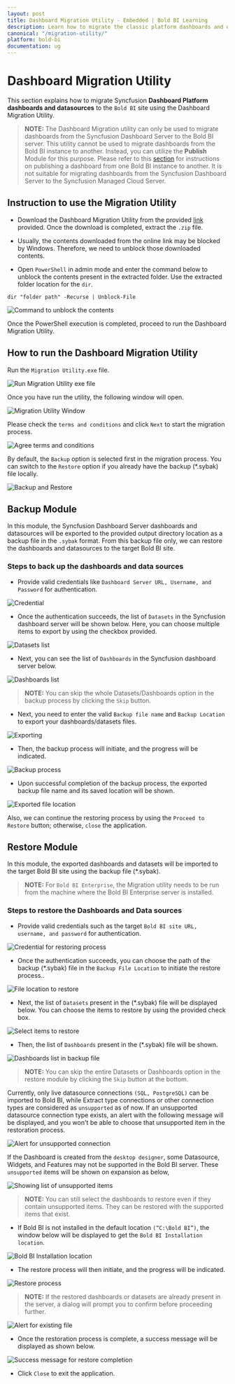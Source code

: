 ```yaml
---
layout: post
title: Dashboard Migration Utility - Embedded | Bold BI Learning
description: Learn how to migrate the classic platform dashboards and data sources into Bold BI Embedded supported formats using migration utility.
canonical: "/migration-utility/"
platform: bold-bi
documentation: ug
---
```


# Dashboard Migration Utility

This section explains how to migrate Syncfusion **Dashboard Platform dashboards and datasources** to the `Bold BI` site using the Dashboard Migration Utility.

> **NOTE:** The Dashboard Migration utility can only be used to migrate dashboards from the Syncfusion Dashboard Server to the Bold BI server. This utility cannot be used to migrate dashboards from the Bold BI instance to another. Instead, you can utilize the **Publish** Module for this purpose. Please refer to this [section](https://help.boldbi.com/working-with-dashboards/publish-dashboard/) for instructions on publishing a dashboard from one Bold BI instance to another. It is not suitable for migrating dashboards from the Syncfusion Dashboard Server to the Syncfusion Managed Cloud Server.

## Instruction to use the Migration Utility

* Download the Dashboard Migration Utility from the provided [link](https://files2.syncfusion.com/Installs/MigrationUtility.zip) provided. Once the download is completed, extract the `.zip` file.

* Usually, the contents downloaded from the online link may be blocked by Windows. Therefore, we need to unblock those downloaded contents.

* Open `PowerShell` in admin mode and enter the command below to unblock the contents present in the extracted folder. Use the extracted folder location for the `dir`.

`dir "folder path" -Recurse | Unblock-File`

![Command to unblock the contents](/static/assets/migration-utility/images/Migration_Utility_command-to-unblock.png)

Once the PowerShell execution is completed, proceed to run the Dashboard Migration Utility.

## How to run the Dashboard Migration Utility

Run the `Migration Utility.exe` file.

![Run Migration Utility exe file](/static/assets/migration-utility/images/Migration_Utility_run-exe.png)

Once you have run the utility, the following window will open.

![Migration Utility Window](/static/assets/migration-utility/images/Migration_Utility_window.png)

Please check the `terms and conditions` and click `Next` to start the migration process.

![Agree terms and conditions](/static/assets/migration-utility/images/Migration_Utility_agree-terms-and-conditions.png)

By default, the `Backup` option is selected first in the migration process. You can switch to the `Restore` option if you already have the backup (*.sybak) file locally.

![Backup and Restore](/static/assets/migration-utility/images/Migration_Utility_backup-and-restore.png)

## Backup Module

In this module, the Syncfusion Dashboard Server dashboards and datasources will be exported to the provided output directory location as a backup file in the `.sybak` format. From this backup file only, we can restore the dashboards and datasources to the target Bold BI site.

### Steps to back up the dashboards and data sources

* Provide valid credentials like `Dashboard Server URL, Username, and Password` for authentication.

![Credential](/static/assets/migration-utility/images/Migration_Utility_credential.png)

* Once the authentication succeeds, the list of `Datasets` in the Syncfusion dashboard server will be shown below. Here, you can choose multiple items to export by using the checkbox provided.

![Datasets list](/static/assets/migration-utility/images/Migration_Utility_datasets-list.png)

* Next, you can see the list of `Dashboards` in the Syncfusion dashboard server below.

![Dashboards list](/static/assets/migration-utility/images/Migration_Utility_dashboards-list.png)

> **NOTE:**  You can skip the whole Datasets/Dashboards option in the backup process by clicking the `Skip` button. 

* Next, you need to enter the valid `Backup file name` and `Backup Location` to export your dashboards/datasets files.

![Exporting](/static/assets/migration-utility/images/Migration_Utility_exporting.png)

* Then, the backup process will initiate, and the progress will be indicated.

![Backup process](/static/assets/migration-utility/images/Migration_Utility_backup-process.png)

* Upon successful completion of the backup process, the exported backup file name and its saved location will be shown.

![Exported file location](/static/assets/migration-utility/images/Migration_Utility_Exported-file-location.png)

Also, we can continue the restoring process by using the `Proceed to Restore` button; otherwise, `close` the application.

## Restore Module

In this module, the exported dashboards and datasets will be imported to the target Bold BI site using the backup file (*.sybak). 

> **NOTE:**  For `Bold BI Enterprise`, the Migration utility needs to be run from the machine where the Bold BI Enterprise server is installed.

### Steps to restore the Dashboards and Data sources

* Provide valid credentials such as the target `Bold BI site URL, username, and password` for authentication.

![Credential for restoring process](/static/assets/migration-utility/images/Migration_Utility_Credential-for-restoring-process.png)

* Once the authentication succeeds, you can choose the path of the backup (*.sybak) file in the `Backup File Location` to initiate the restore process..

![File location to restore](/static/assets/migration-utility/images/Migration_Utility_File-location-to-restore.png)

* Next, the list of `Datasets` present in the (*.sybak) file will be displayed below. You can choose the items to restore by using the provided check box.

![Select items to restore](/static/assets/migration-utility/images/Migration_Utility_Select-items-to-restore.png)

* Then, the list of `Dashboards` present in the (*.sybak) file will be shown.

![Dashboards list in backup file](/static/assets/migration-utility/images/Migration_Utility_Dashboards-list-in-backup-file.png)

> **NOTE:**  You can skip the entire Datasets or Dashboards option in the restore module by clicking the `Skip` button at the bottom.

Currently, only live datasource connections `(SQL, PostgreSQL)` can be imported to Bold BI, while Extract type connections or other connection types are considered as `unsupported` as of now. If an unsupported datasource connection type exists, an alert with the following message will be displayed, and you won't be able to choose that unsupported item in the restoration process.

![Alert for unsupported connection](/static/assets/migration-utility/images/Migration_Utility_Alert-for-unsupported-connection.png)

If the Dashboard is created from the `desktop designer`, some Datasource, Widgets, and Features may not be supported in the Bold BI server. These `unsupported` items will be shown on expansion as below,

![Showing list of unsupported items](/static/assets/migration-utility/images/Migration_Utility_Showing-list-of-unsupported-items.png)

> **NOTE:**  You can still select the dashboards to restore even if they contain unsupported items. They can be restored with the supported items that exist.

* If Bold BI is not installed in the default location `(“C:\Bold BI”)`, the window below will be displayed to get the `Bold BI Installation location`.

![Bold BI Installation location](/static/assets/migration-utility/images/Migration_Utility_Bold-BI-Installation-location.png)

* The restore process will then initiate, and the progress will be indicated.

![Restore process](/static/assets/migration-utility/images/Migration_Utility_Restore-process.png)

> **NOTE:**  If the restored dashboards or datasets are already present in the server, a dialog will prompt you to confirm before proceeding further.

![Alert for existing file](/static/assets/migration-utility/images/Migration_Utility_Alert-for-existing-file.png)

* Once the restoration process is complete, a success message will be displayed as shown below.

![Success message for restore completion](/static/assets/migration-utility/images/Migration_Utility_Success-message.png)

* Click `Close` to exit the application.